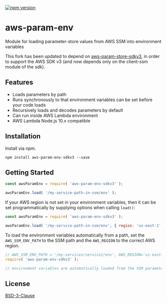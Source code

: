 [![npm version](https://badge.fury.io/js/aws-param-env-sdkv3.svg)](https://badge.fury.io/js/aws-param-env-sdkv3)

# aws-param-env

Module for loading parameter-store values from AWS SSM into environment variables

This fork has been updated to depend on [aws-param-store-sdkv3](https://github.com/coggle/aws-param-store), in order to support the AWS SDK v3 (and now depends only on the client-ssm module of the sdk).

## Features
* Loads parameters by path
* Runs synchronously to that environment variables can be set before your code loads
* Recursively loads and decodes parameters by default
* Can run inside AWS Lambda environment
* AWS Lambda Node.js 10.x compatible

## Installation
Install via npm.

	npm install aws-param-env-sdkv3 --save

## Getting Started

```js
const awsParamEnv = require( 'aws-param-env-sdkv3' );

awsParamEnv.load( '/my-service-path-in-ssm/env' );
```

If your AWS region is not set in your environment variables, then it can be set programmatically by supplying
options when calling `load()`:

```js
const awsParamEnv = require( 'aws-param-env-sdkv3' );

awsParamEnv.load( '/my-service-path-in-ssm/env', { region: 'us-east-1' } );
```

To load the environment variables automatically from a path, set the `AWS_SSM_ENV_PATH` to the SSM path and the
`AWS_REGION` to the correct AWS region.

```js
// AWS_SSM_ENV_PATH = '/my-services/service1/env', AWS_REGION='us-east-1'
require( 'aws-param-env-sdkv3' );

// environment variables are automatically loaded from the SSM parameter store
```


## License

[BSD-3-Clause](https://en.wikipedia.org/wiki/BSD_licenses)
